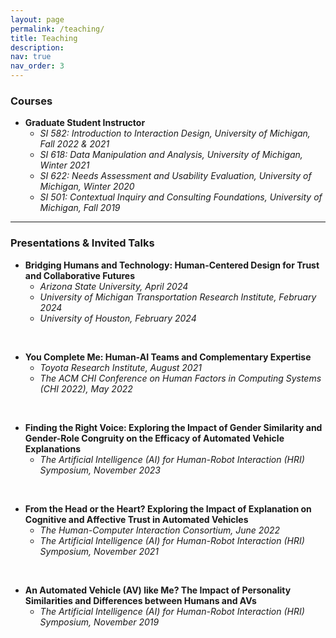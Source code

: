 ```yaml
---
layout: page
permalink: /teaching/
title: Teaching
description: 
nav: true
nav_order: 3
---
```

### Courses
- **Graduate Student Instructor**
  - *SI 582: Introduction to Interaction Design, University of Michigan, Fall 2022 & 2021*
  - *SI 618: Data Manipulation and Analysis, University of Michigan, Winter 2021*
  - *SI 622: Needs Assessment and Usability Evaluation, University of Michigan, Winter 2020*
  - *SI 501: Contextual Inquiry and Consulting Foundations, University of Michigan, Fall 2019*

***
### Presentations & Invited Talks
- **Bridging Humans and Technology: Human-Centered Design for Trust and Collaborative Futures**
  - *Arizona State University, April 2024*
  - *University of Michigan Transportation Research Institute, February 2024*
  - *University of Houston, February 2024* <br />
 <br />
 
- **You Complete Me: Human-AI Teams and Complementary Expertise**
  - *Toyota Research Institute, August 2021*
  - *The ACM CHI Conference on Human Factors in Computing Systems (CHI 2022), May 2022*<br />
 <br />
 
- **Finding the Right Voice: Exploring the Impact of Gender Similarity and Gender-Role Congruity on the Efficacy of Automated Vehicle Explanations**
  - *The Artificial Intelligence (AI) for Human-Robot Interaction (HRI) Symposium, November 2023*<br />
<br />

- **From the Head or the Heart? Exploring the Impact of Explanation on Cognitive and Affective Trust in Automated Vehicles**
  - *The Human-Computer Interaction Consortium, June 2022*
  - *The Artificial Intelligence (AI) for Human-Robot Interaction (HRI) Symposium, November 2021*<br />
 <br />
 
- **An Automated Vehicle (AV) like Me? The Impact of Personality Similarities and Differences between Humans and AVs**
  - *The Artificial Intelligence (AI) for Human-Robot Interaction (HRI) Symposium, November 2019*<br />



